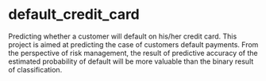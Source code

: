 # default_credit_card
Predicting whether a customer will default on his/her credit card. This project is aimed at predicting the case of customers default payments. From the perspective of risk management, the result of predictive accuracy of the estimated probability of default will be more valuable than the binary result of classification.
